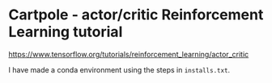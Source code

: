 # Cartpole - actor/critic Reinforcement Learning tutorial

https://www.tensorflow.org/tutorials/reinforcement_learning/actor_critic

I have made a conda environment using the steps in `installs.txt`.
